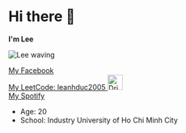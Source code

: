 <!DOCTYPE html>
<html lang="en">
<head>
    <meta charset="UTF-8">
<body>
    <h1>Hi there 👋</h1>
    <p><b>I'm Lee</b></p>
    <img src="https://tiermaker.com/images/template_images/2022/15746443/youtube-emotes-15746443/person-turquoise-waving.png" alt="Lee waving">
    <p>
        <a href="https://www.facebook.com/phanvanduc.1782005" target="_blank">My Facebook</a><br>
        <a href="https://leetcode.com/u/leanhduc2005/" target="_blank">My LeetCode: leanhduc2005 <img src="https://tiermaker.com/images/template_images/2022/15746443/youtube-emotes-15746443/face-turquoise-drinking-coffee.png" alt="Drinking coffee" width="30"></a><br>
        <a href="https://open.spotify.com/user/31wrucrefye57tu5m4rfi6n4w5c4?si=73a29f43dc7545ee" target="_blank">My Spotify</a>
    </p>
    <ul>
        <li class="age">Age: 20</li>
        <li class="school">School: Industry University of Ho Chi Minh City</li>
    </ul>
</body>
</html>
